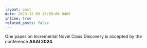 ```yaml
---
layout: post
date: 2023-12-09 15:59:00-0400
inline: true
related_posts: false
---
```


One paper on Incremental Novel Class Discovery is accepted by the conference **AAAI 2024**.
